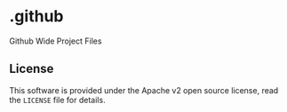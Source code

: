 # .github

Github Wide Project Files

## License

This software is provided under the Apache v2 open source license, read the `LICENSE`
file for details.
